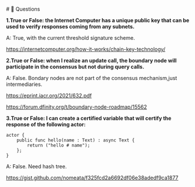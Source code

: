  #<a id="questions"> 🙋 Questions </a>

**1.True or False: the Internet Computer has a unique public key that can be used to verify responses coming from any subnets.**

A: True, with the current threshold signature scheme.

https://internetcomputer.org/how-it-works/chain-key-technology/

**2.True or False: when I realize an update call, the boundary node will participate in the consensus but not during query calls.**

A: False. Bondary nodes are not part of the consensus mechanism,just intermediaries.

https://eprint.iacr.org/2021/632.pdf

https://forum.dfinity.org/t/boundary-node-roadmap/15562


**3.True or False: I can create a certified variable that will certify the response of the following actor:** 

```
actor {
    public func hello(name : Text) : async Text {
        return ("hello # name");
    };
}
```

A: False. Need hash tree.

https://gist.github.com/nomeata/f325fcd2a6692df06e38adedf9ca1877 



